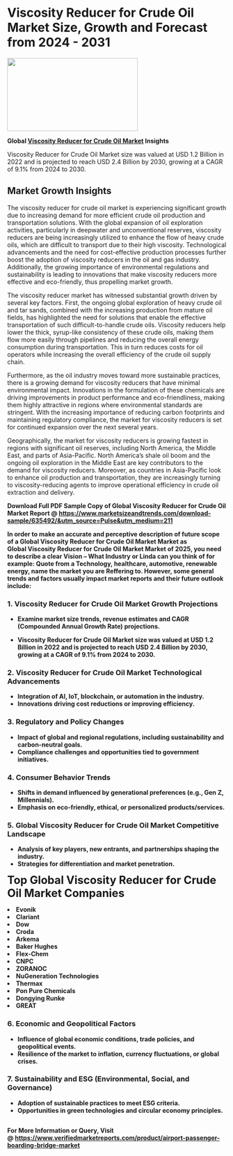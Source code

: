 <H1>Viscosity Reducer for Crude Oil Market Size, Growth and Forecast from 2024 - 2031</H1><img class="aligncenter size-medium wp-image-584254" src="https://thirdeyenews.in/wp-content/uploads/2024/09/Global-Market-Research-300x168.jpeg" alt="" width="300" height="168" /><p><strong>Global&nbsp;<a href="https://www.marketsizeandtrends.com/download-sample/635492/&amp;utm_source=Pulse&amp;utm_medium=211">Viscosity Reducer for Crude Oil Market</a> Insights</strong></p><p>Viscosity Reducer for Crude Oil Market size was valued at USD 1.2 Billion in 2022 and is projected to reach USD 2.4 Billion by 2030, growing at a CAGR of 9.1% from 2024 to 2030.</p><p><h2>Market Growth Insights</h2> <p>The viscosity reducer for crude oil market is experiencing significant growth due to increasing demand for more efficient crude oil production and transportation solutions. With the global expansion of oil exploration activities, particularly in deepwater and unconventional reserves, viscosity reducers are being increasingly utilized to enhance the flow of heavy crude oils, which are difficult to transport due to their high viscosity. Technological advancements and the need for cost-effective production processes further boost the adoption of viscosity reducers in the oil and gas industry. Additionally, the growing importance of environmental regulations and sustainability is leading to innovations that make viscosity reducers more effective and eco-friendly, thus propelling market growth.</p> <p><strong></strong></p> <p>The viscosity reducer market has witnessed substantial growth driven by several key factors. First, the ongoing global exploration of heavy crude oil and tar sands, combined with the increasing production from mature oil fields, has highlighted the need for solutions that enable the effective transportation of such difficult-to-handle crude oils. Viscosity reducers help lower the thick, syrup-like consistency of these crude oils, making them flow more easily through pipelines and reducing the overall energy consumption during transportation. This in turn reduces costs for oil operators while increasing the overall efficiency of the crude oil supply chain.</p> <p>Furthermore, as the oil industry moves toward more sustainable practices, there is a growing demand for viscosity reducers that have minimal environmental impact. Innovations in the formulation of these chemicals are driving improvements in product performance and eco-friendliness, making them highly attractive in regions where environmental standards are stringent. With the increasing importance of reducing carbon footprints and maintaining regulatory compliance, the market for viscosity reducers is set for continued expansion over the next several years.</p> <p>Geographically, the market for viscosity reducers is growing fastest in regions with significant oil reserves, including North America, the Middle East, and parts of Asia-Pacific. North America’s shale oil boom and the ongoing oil exploration in the Middle East are key contributors to the demand for viscosity reducers. Moreover, as countries in Asia-Pacific look to enhance oil production and transportation, they are increasingly turning to viscosity-reducing agents to improve operational efficiency in crude oil extraction and delivery.</p> <p><strong></p><p><span class=""><strong>Download Full PDF Sample Copy of Global Viscosity Reducer for Crude Oil Market Report</strong> @ <a href="https://www.marketsizeandtrends.com/download-sample/635492/&amp;utm_source=Pulse&amp;utm_medium=211" target="_blank">https://www.marketsizeandtrends.com/download-sample/635492/&amp;utm_source=Pulse&amp;utm_medium=211</a></span></p><p>In order to make an accurate and perceptive description of future scope of a Global&nbsp;Viscosity Reducer for Crude Oil Market Market as Global&nbsp;Viscosity Reducer for Crude Oil Market Market of 2025, you need to describe a clear Vision &ndash; What Industry or Linda can you think of for example: Quote from a Technology, healthcare, automotive, renewable energy, name the market you are Reffering to. However, some general trends and factors usually impact market reports and their future outlook include:</p><h3>1.&nbsp;<strong>Viscosity Reducer for Crude Oil Market Growth Projections</strong></h3><ul><li>Examine market size trends, revenue estimates and CAGR (Compounded Annual Growth Rate) projections.</li><li><p>Viscosity Reducer for Crude Oil Market size was valued at USD 1.2 Billion in 2022 and is projected to reach USD 2.4 Billion by 2030, growing at a CAGR of 9.1% from 2024 to 2030.</p></li></ul><h3>2.&nbsp;<strong>Viscosity Reducer for Crude Oil Market Technological Advancements</strong></h3><ul><li>Integration of AI, IoT, blockchain, or automation in the industry.</li><li>Innovations driving cost reductions or improving efficiency.</li></ul><h3>3.&nbsp;<strong>Regulatory and Policy Changes</strong></h3><ul><li>Impact of global and regional regulations, including sustainability and carbon-neutral goals.</li><li>Compliance challenges and opportunities tied to government initiatives.</li></ul><h3>4.&nbsp;<strong>Consumer Behavior Trends</strong></h3><ul><li>Shifts in demand influenced by generational preferences (e.g., Gen Z, Millennials).</li><li>Emphasis on eco-friendly, ethical, or personalized products/services.</li></ul><h3>5.&nbsp;<strong>Global Viscosity Reducer for Crude Oil Market Competitive Landscape</strong></h3><ul><li>Analysis of key players, new entrants, and partnerships shaping the industry.</li><li>Strategies for differentiation and market penetration.</li></ul><p data-pm-slice="1 1 []"><span style="color: inherit; font-family: inherit; font-size: 25px;">Top Global Viscosity Reducer for Crude Oil Market Companies</span></p><div class="" data-test-id=""><p><li>Evonik</li><li> Clariant</li><li> Dow</li><li> Croda</li><li> Arkema</li><li> Baker Hughes</li><li> Flex-Chem</li><li> CNPC</li><li> ZORANOC</li><li> NuGeneration Technologies</li><li> Thermax</li><li> Pon Pure Chemicals</li><li> Dongying Runke</li><li> GREAT</li></p></div><h3>6.&nbsp;<strong>Economic and Geopolitical Factors</strong></h3><ul><li>Influence of global economic conditions, trade policies, and geopolitical events.</li><li>Resilience of the market to inflation, currency fluctuations, or global crises.</li></ul><h3>7.&nbsp;<strong>Sustainability and ESG (Environmental, Social, and Governance)</strong></h3><ul><li>Adoption of sustainable practices to meet ESG criteria.</li><li>Opportunities in green technologies and circular economy principles.</li></ul><h2><strong style="font-size: 14px;">For More Information or Query, Visit @&nbsp;</strong><a style="background-color: #ffffff; font-size: 14px;" href="https://www.marketsizeandtrends.com/report/viscosity-reducer-for-crude-oil-market/" target="_blank">https://www.verifiedmarketreports.com/product/airport-passenger-boarding-bridge-market</a></h2>
